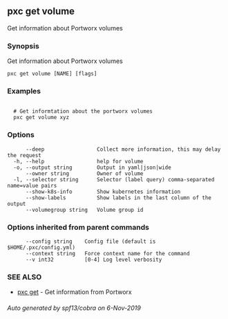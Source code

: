 ## pxc get volume

Get information about Portworx volumes

### Synopsis

Get information about Portworx volumes

```
pxc get volume [NAME] [flags]
```

### Examples

```

  # Get informtation about the portworx volumes
  pxc get volume xyz
```

### Options

```
      --deep                 Collect more information, this may delay the request
  -h, --help                 help for volume
  -o, --output string        Output in yaml|json|wide
      --owner string         Owner of volume
  -l, --selector string      Selector (label query) comma-separated name=value pairs
      --show-k8s-info        Show kubernetes information
      --show-labels          Show labels in the last column of the output
      --volumegroup string   Volume group id
```

### Options inherited from parent commands

```
      --config string    Config file (default is $HOME/.pxc/config.yml)
      --context string   Force context name for the command
      --v int32          [0-4] Log level verbosity
```

### SEE ALSO

* [pxc get](pxc_get.md)	 - Get information from Portworx

###### Auto generated by spf13/cobra on 6-Nov-2019
